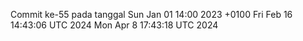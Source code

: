 Commit ke-55 pada tanggal Sun Jan 01 14:00 2023 +0100
Fri Feb 16 14:43:06 UTC 2024
Mon Apr  8 17:43:18 UTC 2024

